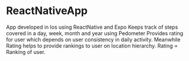 # ReactNativeApp
App developed in Ios using ReactNative and Expo 
Keeps track of steps covered in a day, week, month and year using Pedometer
Provides rating for user which depends on user consistency in daily activity.
Meanwhile Rating helps to provide rankings to user on location hierarchy. 
Rating ∝ Ranking of user.
